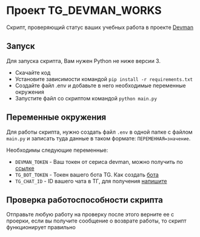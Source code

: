 # Проект TG_DEVMAN_WORKS

Скрипт, проверяющий статус ваших учебных работа в проекте [Devman](https://dvmn.org/modules/)

## Запуск

Для запуска скрипта, Вам нужен Python не ниже версии 3.

- Скачайте код
- Установите зависимости командой `pip install -r requirements.txt`
- Создайте файл .env и добавьте в него необходимые переменные окружения
- Запустите файл со скриптом командой `python main.py`

## Переменные окружения

Для работы скрипта, нужно создать файл `.env` в одной папке с файлом `main.py` и записать туда данные в
таком формате: `ПЕРЕМЕННАЯ=значение`.


Необходимы следующие переменные:
- `DEVMAN_TOKEN` - Ваш токен от сериса devman, можно получить по [ссылке](https://dvmn.org/api/docs/)
- `TG_BOT_TOKEN` - Токен вашего бота TG. Как создать [бота](https://sendpulse.com/knowledge-base/chatbot/telegram/create-telegram-chatbot)
- `TG_CHAT_ID` - ID вашего чата в ТГ, для получения [напишите](https://t.me/userinfobot)


## Проверка работоспособности скрипта

Отправьте любую работу на проверку после этого верните ее с проерки, если вы получите сообщение о возврате работы, то скрипт функционирует правильно